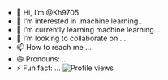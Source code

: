 - 👋 Hi, I’m @Kh9705
- 👀 I’m interested in .machine learning..
- 🌱 I’m currently learning machine learning...
- 💞️ I’m looking to collaborate on ...
- 📫 How to reach me ...
- 😄 Pronouns: ...
- ⚡ Fun fact: ...
![Profile views](https://visitor-badge.laobi.icu/badge?page_id=YourUsername.YourUsername)


<!---
Kh9705/Kh9705 is a ✨ special ✨ repository because its `README.md` (this file) appears on your GitHub profile.
You can click the Preview link to take a look at your changes.
--->
